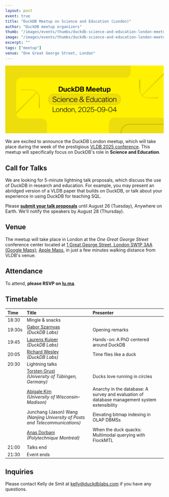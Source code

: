 ```yaml
---
layout: post
event: true
title: "DuckDB Meetup on Science and Education (London)"
author: "DuckDB meetup organizers"
thumb: "/images/events/thumbs/duckdb-science-and-education-london-meetup.svg"
image: "/images/events/thumbs/duckdb-science-and-education-london-meetup.png"
excerpt: ""
tags: ["meetup"]
venue: "One Great George Street, London"
---
```


<img src="/images/events/thumbs/duckdb-science-and-education-london-meetup.svg"
     alt="DuckDB London Meetup Splashscreen"
     width="680"
     />

We are excited to announce the DuckDB London meetup, which will take place during the week of the prestigious [VLDB 2025 conference](https://vldb.org/2025/). This meetup will specifically focus on DuckDB's role in **Science and Education**.

## Call for Talks

We are looking for 5-minute lightning talk proposals, which discuss the use of DuckDB in research and education.
For example, you may present an abridged version of a VLDB paper that builds on DuckDB, or talk about your experience in using DuckDB for teaching SQL.

Please **[submit your talk proposals](https://docs.google.com/forms/d/e/1FAIpQLSetOiek3cWaJFyPAzgCO3hQZT-7WgYmSocZq0wIz7KYxUtL0Q/viewform?usp=sharing&ouid=116827623339100062675)** until August 26 (Tuesday), Anywhere on Earth.
We'll notify the speakers by August 28 (Thursday).

## Venue

The meetup will take place in London at the _One Great George Street_ conference center located at [1 Great George Street, London SW1P 3AA (Google Maps)](https://maps.app.goo.gl/DWVGea9utbWp7GRw6); [Apple Maps](https://maps.apple.com/place?address=1%20Great%20George%20Street,%20London,%20SW1P%203AA,%20England&coordinate=51.501103,-0.128750&name=1%20Great%20George%20Street&map=explore), in just a few minutes walking distance from VLDB's venue.

## Attendance

To attend, **please RSVP on [lu.ma](https://lu.ma/0nd63g9f)**.

## Timetable

| Time   | Title                                                                                         | Presenter                                                                                    |
| :----- | :-------------------------------------------------------------------------------------------- | :------------------------------------------------------------------------------------------- |
| 18:30  | Mingle & snacks                                                                               |                                                                                              |
| 19:30s | [Gabor Szarnyas](https://szarnyasg.org)<br>_(DuckDB Labs)_                                    | Opening remarks                                                                              |
| 19:45  | [Laurens Kuiper](https://www.linkedin.com/in/lnkuiper/)<br>_(DuckDB Labs)_                    | Hands-on: A PhD centered around DuckDB                                                       |
| 20:05  | [Richard Wesley](https://www.linkedin.com/in/riwesley/)<br>_(DuckDB Labs)_                    | Time flies like a duck                                                                       |
| 20:30  | Lightning talks                                                                               |
|        | [Torsten Grust](https://db.cs.uni-tuebingen.de/grust)<br>_(University of Tübingen, Germany)_  | Ducks love running in circles                                                                |
|        | [Abigale Kim](https://www.linkedin.com/in/abigalekim/)<br>_(University of Wisconsin–Madison)_ | Anarchy in the database: A survey and evaluation of database management system extensibility |
|        | Junchang (Jason) Wang<br>_(Nanjing University of Posts and Telecommunications)_               | Elevating bitmap indexing in OLAP DBMSs                                                      |
|        | [Anas Dorbani](https://www.linkedin.com/in/anasdorbani/)<br>_(Polytechnique Montréal)_        | When the duck quacks: Multimodal querying with FlockMTL                                      |
| 21:00  | Talks end                                                                                     |                                                                                              |
| 21:30  | Event ends                                                                                    |                                                                                              |

## Inquiries

Please contact Kelly de Smit at [kelly@duckdblabs.com](mailto:kelly@duckdblabs.com) if you have any questions.
